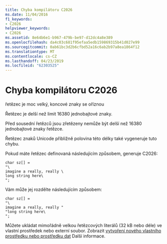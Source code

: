 ```yaml
---
title: Chyba kompilátoru C2026
ms.date: 11/04/2016
f1_keywords:
- C2026
helpviewer_keywords:
- C2026
ms.assetid: 8e64b6e1-b967-479b-be97-d12dc4a8e389
ms.openlocfilehash: da4c03c681f95efaa5edb159869315b41d027e99
ms.sourcegitcommit: 0ab61bc3d2b6cfbd52a16c6ab2b97a8ea1864f12
ms.translationtype: MT
ms.contentlocale: cs-CZ
ms.lasthandoff: 04/23/2019
ms.locfileid: "62303525"
---
```

# <a name="compiler-error-c2026"></a>Chyba kompilátoru C2026

řetězec je moc velký, koncové znaky se oříznou

Řetězec je delší než limit 16380 jednobajtové znaky.

Před sousední řetězců jsou zřetězeny nemůže být delší než 16380 jednobajtové znaky řetězce.

Řetězec znaků Unicode přibližně polovina této délky také vygeneruje tuto chybu.

Pokud máte řetězec definovaná následujícím způsobem, generuje C2026:

```
char sz[] =
"\
imagine a really, really \
long string here\
";
```

Vám může jej rozdělte následujícím způsobem:

```
char sz[] =
"\
imagine a really, really "
"long string here\
";
```

Můžete ukládat mimořádně velkou řetězcových literálů (32 kB nebo déle) ve vlastní prostředek nebo externí soubor. Zobrazit [vytvoření nového vlastního prostředku nebo prostředku dat](../../windows/creating-a-new-custom-or-data-resource.md) Další informace.